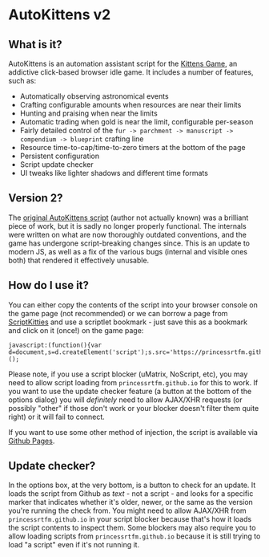 # AutoKittens v2

## What is it?
AutoKittens is an automation assistant script for the [Kittens Game](http://bloodrizer.ru/games/kittens/#), an addictive click-based browser idle game. It includes a number of features, such as:

- Automatically observing astronomical events
- Crafting configurable amounts when resources are near their limits
- Hunting and praising when near the limits
- Automatic trading when gold is near the limit, configurable per-season
- Fairly detailed control of the `fur -> parchment -> manuscript -> compendium -> blueprint` crafting line
- Resource time-to-cap/time-to-zero timers at the bottom of the page
- Persistent configuration
- Script update checker
- UI tweaks like lighter shadows and different time formats

## Version 2?
The [original AutoKittens script](http://birdiesoft.dk/autokittens.php) (author not actually known) was a brilliant piece of work, but it is sadly no longer properly functional. The internals were written on what are now thoroughly outdated conventions, and the game has undergone script-breaking changes since. This is an update to modern JS, as well as a fix of the various bugs (internal and visible ones both) that rendered it effectively unusable.

## How do I use it?
You can either copy the contents of the script into your browser console on the game page (not recommended) or we can borrow a page from [ScriptKitties](https://github.com/MaPaul1977/KittensGame) and use a scriptlet bookmark - just save this as a bookmark and click on it (once!) on the game page:

	javascript:(function(){var d=document,s=d.createElement('script');s.src='https://princessrtfm.github.io/AutoKittens/AutoKittens.js';d.body.appendChild(s);})();

Please note, if you use a script blocker (uMatrix, NoScript, etc), you may need to allow script loading from `princessrtfm.github.io` for this to work. If you want to use the update checker feature (a button at the bottom of the options dialog) you will _definitely_ need to allow AJAX/XHR requests (or possibly "other" if those don't work or your blocker doesn't filter them quite right) or it will fail to connect.

If you want to use some other method of injection, the script is available via [Github Pages](https://princessrtfm.github.io/AutoKittens/AutoKittens.js). 

## Update checker?
In the options box, at the very bottom, is a button to check for an update. It loads the script from Github as _text_ - not a script - and looks for a specific marker that indicates whether it's older, newer, or the same as the version you're running the check from. You might need to allow AJAX/XHR from `princessrtfm.github.io` in your script blocker because that's how it loads the script contents to inspect them. Some blockers may also require you to allow loading scripts from `princessrtfm.github.io` because it is still trying to load "a script" even if it's not running it.
